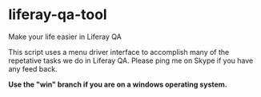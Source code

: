 liferay-qa-tool
===============

Make your life easier in Liferay QA

This script uses a menu driver interface to accomplish many of the repetative tasks we do in Liferay QA. Please ping me on Skype if you have any feed back.

**Use the "win" branch if you are on a windows operating system.**
